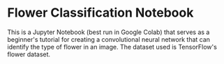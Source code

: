 # Flower Classification Notebook
This is a Jupyter Notebook (best run in Google Colab) that serves as a beginner's tutorial for creating a convolutional neural network that can identify the type of flower in an image. The dataset used is TensorFlow's flower dataset.